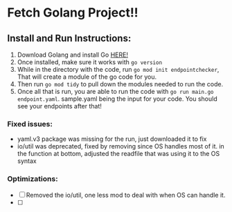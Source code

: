 # Fetch Golang Project!!

## Install and Run Instructions:
1. Download Golang and install Go [HERE!](https://go.dev/doc/install)
2. Once installed, make sure it works with `go version`
3. While in the directory with the code, run `go mod init endpointchecker`, That will create a module of the go code for you.
4. Then run `go mod tidy` to pull down the modules needed to run the code.
5. Once all that is run, you are able to run the code with `go run main.go endpoint.yaml`. sample.yaml being the input for your code. You should see your endpoints after that!

### Fixed issues:
- yaml.v3 package was missing for the run, just downloaded it to fix 
- io/util was deprecated, fixed by removing since OS handles most of it. in the function at bottom, adjusted the readfile that was using it to the OS syntax



### Optimizations:
- [ ] Removed the io/util, one less mod to deal with when OS can handle it.
- [ ]  
